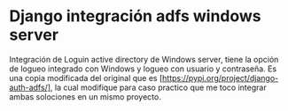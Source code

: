 # Django integración adfs windows server
Integración de Loguin active directory de Windows server, tiene la opción de logueo integrado con Windows y logueo con usuario y contraseña. Es una copia modificada del original que es [https://pypi.org/project/django-auth-adfs/], la cual modifique para caso practico que me toco integrar ambas solociones en un mismo proyecto.